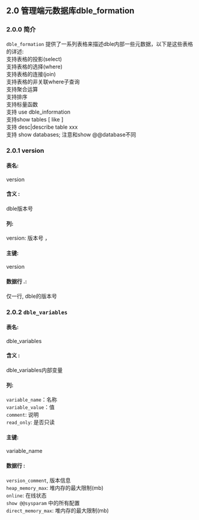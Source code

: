## 2.0 管理端元数据库dble_formation

### 2.0.0 简介   
`dble_formation` 提供了一系列表格来描述dble内部一些元数据，以下是这些表格的详述:  
支持表格的投影(select)  
支持表格的选择(where)  
支持表格的连接(join)  
支持表格的非关联where子查询  
支持聚合运算  
支持排序  
支持标量函数  
支持 use dble_information  
支持show tables [ like ]  
支持 desc|describe table xxx  
支持 show databases; 注意和show @@database不同  
  

### 2.0.1 version
#### 表名:  
version

#### 含义 :
dble版本号

#### 列:
version: 版本号 ，

#### 主键:
version

#### 数据行 .:
仅一行, dble的版本号


### 2.0.2 `dble_variables`
#### 表名:   
dble_variables  

#### 含义 :  
dble_variables内部变量  

#### 列:  
`variable_name`：名称  
`variable_value`：值  
`comment`: 说明  
`read_only`: 是否只读  

#### 主键:  
variable_name  

#### 数据行 :  
`version_comment`, 版本信息  
`heap_memory_max`: 堆内存的最大限制(mb)  
`online`: 在线状态  
`show @@sysparam` 中的所有配置  
`direct_memory_max`: 堆内存的最大限制(mb)  